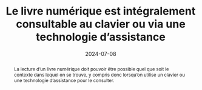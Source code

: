 ---
N: '161'
Rubrique: Navigation
title: Le livre numérique est intégralement consultable au clavier ou via une technologie d’assistance
detail: Le site est intégralement utilisable au clavier. 
abstract: La lecture d’un livre numérique doit pouvoir être possible quel que soit le contexte dans lequel on se trouve, y compris donc lorsqu’on utilise un clavier ou une technologie d’assistance pour le consulter.
categories: [" Navigation"]
agrege: O4161-E053
opquast: '4 161'
indiceebook: '53'
description: "Règle n° 053"
before: "052"
weight: "053"
after: "054"
actif: '1'
layout: rules
date: 2024-07-08
tags: ["", ""]
objectif: ["Permettre la consultation d’un livre numérique indépendamment du périphérique d'entrée", "Améliorer l’accessibilité des contenus aux lectrices et lecteurs handicapées."]
Meo: ["Fournir un moyen d’accès alternatif pour les éléments interactifs (liens, boutons…) n’utilisant pas les modes d’interaction par défaut"]
Controle: ["Vérifier que les éléments interactifs sont utilisables au clavier"]
epubcheck: 
ace: 
humancheck: true
Source: ["Opquast"]
Referentiel: ["EPUB 3 Overview - Reading order : https://w3c.github.io/epub-specs/epub33/overview/#sec-nav"]
steps: ["", ""]
pertinence: "la part d’ebooks trade avec interactions (hyperliens exclus) est infime"
---